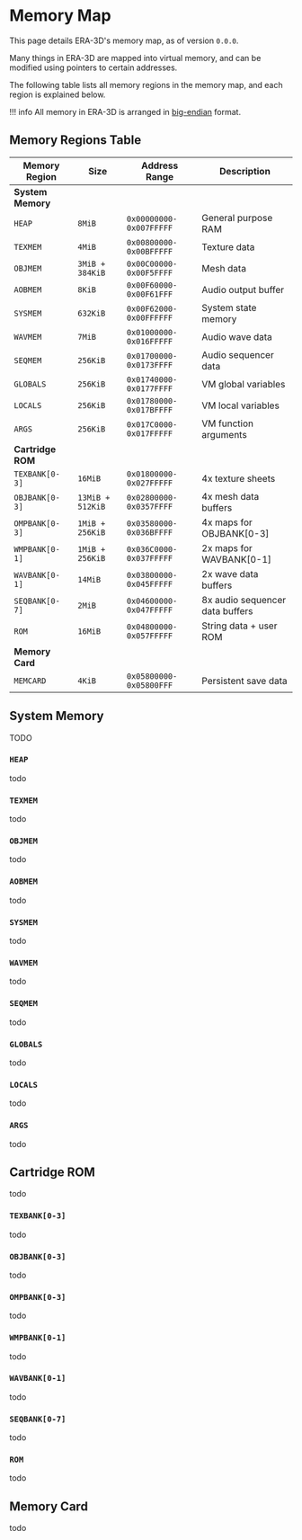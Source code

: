 # Memory Map

This page details ERA-3D's memory map, as of version `0.0.0`.

Many things in ERA-3D are mapped into virtual memory, and can be modified using pointers to certain addresses.

The following table lists all memory regions in the memory map, and each region is explained below.

!!! info
	All memory in ERA-3D is arranged in [big-endian](https://en.wikipedia.org/wiki/Endianness) format.

## Memory Regions Table

Memory Region     | Size             | Address Range           | Description
------------------|------------------|-------------------------|------------
__System Memory__ |                  |                         |
`HEAP`            | `8MiB`           | `0x00000000-0x007FFFFF` | General purpose RAM
`TEXMEM`          | `4MiB`           | `0x00800000-0x00BFFFFF` | Texture data
`OBJMEM`          | `3MiB + 384KiB`  | `0x00C00000-0x00F5FFFF` | Mesh data
`AOBMEM`          | `8KiB`           | `0x00F60000-0x00F61FFF` | Audio output buffer
`SYSMEM`          | `632KiB`         | `0x00F62000-0x00FFFFFF` | System state memory
`WAVMEM`          | `7MiB`           | `0x01000000-0x016FFFFF` | Audio wave data
`SEQMEM`          | `256KiB`         | `0x01700000-0x0173FFFF` | Audio sequencer data
`GLOBALS`         | `256KiB`         | `0x01740000-0x0177FFFF` | VM global variables
`LOCALS`          | `256KiB`         | `0x01780000-0x017BFFFF` | VM local variables
`ARGS`            | `256KiB`         | `0x017C0000-0x017FFFFF` | VM function arguments
__Cartridge ROM__ |                  |                         |
`TEXBANK[0-3]`    | `16MiB`          | `0x01800000-0x027FFFFF` | 4x texture sheets
`OBJBANK[0-3]`    | `13MiB + 512KiB` | `0x02800000-0x0357FFFF` | 4x mesh data buffers
`OMPBANK[0-3]`    | `1MiB + 256KiB`  | `0x03580000-0x036BFFFF` | 4x maps for OBJBANK[0-3]
`WMPBANK[0-1]`    | `1MiB + 256KiB`  | `0x036C0000-0x037FFFFF` | 2x maps for WAVBANK[0-1]
`WAVBANK[0-1]`    | `14MiB`          | `0x03800000-0x045FFFFF` | 2x wave data buffers
`SEQBANK[0-7]`    | `2MiB`           | `0x04600000-0x047FFFFF` | 8x audio sequencer data buffers
`ROM`             | `16MiB`          | `0x04800000-0x057FFFFF` | String data + user ROM
__Memory Card__   |                  |                         |
`MEMCARD`         | `4KiB`           | `0x05800000-0x05800FFF` | Persistent save data

## System Memory

TODO

### `HEAP`

todo

### `TEXMEM`

todo

### `OBJMEM`

todo

### `AOBMEM`

todo

### `SYSMEM`

todo

### `WAVMEM`

todo

### `SEQMEM`

todo

### `GLOBALS`

todo

### `LOCALS`

todo

### `ARGS`

todo

## Cartridge ROM

todo

### `TEXBANK[0-3]`

todo

### `OBJBANK[0-3]`

todo

### `OMPBANK[0-3]`

todo

### `WMPBANK[0-1]`

todo

### `WAVBANK[0-1]`

todo

### `SEQBANK[0-7]`

todo

### `ROM`

todo

## Memory Card

todo
